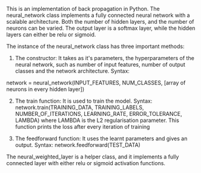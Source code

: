 This is an implementation of back propagation in Python. The neural_network
class implements a fully connected neural network with a scalable architecture.
Both the number of hidden layers, and the number of neurons can be varied.
The output layer is a softmax layer, while the hidden layers can either be relu
or sigmoid.

The instance of the neural_network class has three important methods:

1. The constructor: It takes as it's parameters, the hyperparameters of the
neural network, such as number of input features, number of output classes and
the network architecture. Syntax:

network = neural_network(INPUT_FEATURES, NUM_CLASSES, [array of neurons in every hidden layer])

2. The train function: It is used to train the model.
Syntax:
network.train(TRAINING_DATA, TRAINING_LABELS, NUMBER_OF_ITERATIONS, LEARNING_RATE, ERROR_TOLERANCE, LAMBDA)
where LAMBDA is the L2 regularisation parameter.
This function prints the loss after every iteration of training

3. The feedforward function: It uses the learnt parameters and gives an output.
Syntax: network.feedforward(TEST_DATA)

The neural_weighted_layer is a helper class, and it implements a fully connected
layer with either relu or sigmoid activation functions.
